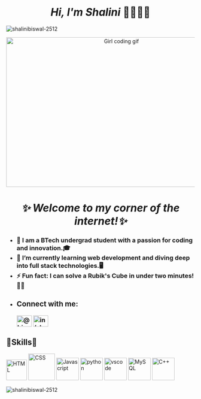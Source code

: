 <h1 align="center"><i>Hi, I'm Shalini </i>👋👩🏻‍💻 </h1>

<p align="left"> <img src="https://komarev.com/ghpvc/?username=shalinibiswal-2512&label=Profile%20views&color=0e75b6&style=flat" alt="shalinibiswal-2512" /> </p>

<p align="center"> <img src="https://media2.giphy.com/media/v1.Y2lkPTc5MGI3NjExaWMzNjlvYTFmdHdjb3dlemd1cWhmdHZkaHBrMjA2NnpmamR0aDh4YiZlcD12MV9pbnRlcm5hbF9naWZfYnlfaWQmY3Q9Zw/L1R1tvI9svkIWwpVYr/giphy.webp" alt="Girl coding gif" width="600" height="400"/></p>
<h1 align="center"><em>
✨ Welcome to my corner of the internet!✨
</h1></em>
<h3>
<ul>
<li>🔭 I am a BTech undergrad student with a passion for coding and innovation.🎓</li>
<li>🌱 I’m currently learning web development and diving deep into full stack technologies.🖥️</li>
<li>⚡ Fun fact: I can solve a Rubik's Cube in under two minutes! 🧩😁</li>
<li>
<h3 align="left">Connect with me:</h3>
<p align="left">
<a href="https://twitter.com/@biswalshal25676" target="blank"><img align="center" src="https://raw.githubusercontent.com/rahuldkjain/github-profile-readme-generator/master/src/images/icons/Social/twitter.svg" alt="@biswalshal25676" height="30" width="40" /></a>
<a href="https://linkedin.com/in/in/shalinibiswal6762" target="blank"><img align="center" src="https://raw.githubusercontent.com/rahuldkjain/github-profile-readme-generator/master/src/images/icons/Social/linked-in-alt.svg" alt="in/shalinibiswal6762" height="30" width="40" /></a>
</p>

</ul>
</h3>
<h2>🎯Skills🎯</h2>
<p>
<img src="https://cdn-icons-png.flaticon.com/128/1051/1051277.png" alt="HTML" width="55" height="55"/>  

<img src="https://cdn-icons-png.flaticon.com/128/16183/16183567.png" alt="CSS" width="71" height="71"/>

<img src="https://user-images.githubusercontent.com/74038190/212257454-16e3712e-945a-4ca2-b238-408ad0bf87e6.gif" alt="Javascript" width="60" height="60"/>


<img src="https://user-images.githubusercontent.com/74038190/212257472-08e52665-c503-4bd9-aa20-f5a4dae769b5.gif" alt="python" width="60" height="60"/>


<img src="https://user-images.githubusercontent.com/74038190/212257465-7ce8d493-cac5-494e-982a-5a9deb852c4b.gif" alt="vscode" width="60" height="60"/>


<img src="https://cdn-icons-png.flaticon.com/128/5968/5968313.png" alt="MySQL" width="60" height="60"/>
<img src="https://cdn-icons-png.flaticon.com/128/6132/6132222.png" alt="C++" width="60" height="60"/>

</p>

<p><img align="left" src="https://github-readme-stats.vercel.app/api/top-langs?username=shalinibiswal-2512&show_icons=true&locale=en&layout=compact" alt="shalinibiswal-2512" /></p>






